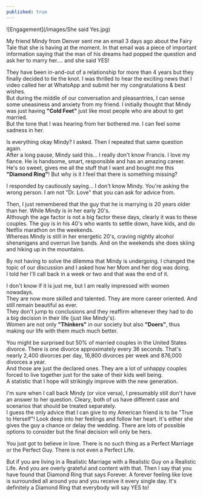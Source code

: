 ```yaml
---
published: true
---
```

![Engagement](/images/She said Yes.jpg)

My friend Mindy from Denver sent me an email 3 days ago about the Fairy Tale that she is having at the moment. In that email was a piece of important information saying that the man of his dreams had popped the question and ask her to marry her.... and she said YES!

They have been in-and-out of a relationship for more than 4 years but they finally decided to tie the knot. I was thrilled to hear the exciting news that I video called her at WhatsApp and submit her my congratulations & best wishes.   
But during the middle of our conversation and pleasantries, I can sense some uneasiness and anxiety from my friend. I initially thought that Mindy was just having **"Cold Feet"** just like most people who are about to get married.   
But the tone that I was hearing from her bothered me. I can feel some sadness in her.

Is everything okay Mindy? I asked. Then I repeated that same question again.   
After a long pause, Mindy said this... I really don't know Francis. I love my fiance. He is handsome, smart, responsible and has an amazing career.
He's so sweet, gives me all the stuff that I want and bought me this **"Diamond Ring"**! 
But why is it I feel that there is something missing?

I responded by cautiously saying... I don't know Mindy. You're asking the wrong person. 
I am not "Dr. Love" that you can ask for advice from. 

Then, I just remembered that the guy that he is marrying is 20 years older than her. While Mindy is in her early 20's.   
Although the age factor is not a big factor these days, clearly it was to these couples. 
The guy is in his 40's who wants to settle down, have kids, and do Netflix marathon on the weekends.   
Whereas Mindy is still in her energetic 20's, craving nightly alcohol shenanigans and overrun live bands. And on the weekends she does skiing and hiking up in the mountains.

By not having to solve the dilemma that Mindy is undergoing. I changed the topic of our discussion and I asked how her Mom and her dog was doing.   
I told her I'll call back in a week or two and that was the end of it.

I don't know if it is just me, but I am really impressed with women nowadays.   
They are now more skilled and talented. They are more career oriented. And still remain beautiful as ever.   
They don't jump to conclusions and they reaffirm whenever they had to do a big decision in their life (just like Mindy's).   
Women are not only **"Thinkers"** in our society but also **"Doers"**, thus making our life with them much much better.

You might be surprised but 50% of married couples in the United States divorce. There is one divorce approximately every 36 seconds. That's nearly 2,400 divorces per day, 16,800 divorces per week and 876,000 divorces a year.   
And those are just the declared ones. They are a lot of unhappy couples forced to live together just for the sake of their kids well being.   
A statistic that I hope will strikingly improve with the new generation.

I'm sure when I call back Mindy (or vice versa), I presumably still don't have an answer to her question. Cleary, both of us have different case and scenarios that should be treated separately.  
I guess the only advice that I can give to my American friend is to be "True to Herself"! Look deep into her feelings and follow her heart.
It's either she gives the guy a chance or delay the wedding. There are lots of possible options to consider but the final decision will only be hers.

You just got to believe in love. There is no such thing as a Perfect Marriage or the Perfect Guy. There is not even a Perfect Life. 

But if you are living in a Realistic Marriage with a Realistic Guy on a Realistic Life. And you are overly grateful and content with that. 
Then I say that you have found that Diamond Ring that says Forever. 
A forever feeling like love is surrounded all around you and you receive it every single day.
It's definitely a Diamond Ring that everybody will say YES to!

